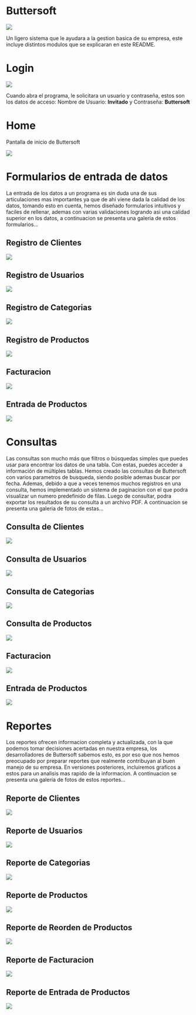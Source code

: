 # Buttersoft
<img src="https://github.com/ElianGarcia/ProyectoFinalAp2/blob/master/ProyectoFinalAp2/wwwroot/Resources/Background(Logo).png"></img>
<p>Un ligero sistema que le ayudara a la gestion basica de su empresa, este incluye distintos modulos que se explicaran en este README. </p>

# Login
<img src="https://github.com/ElianGarcia/ProyectoFinalAp2/blob/master/ProyectoFinalAp2/wwwroot/Resources/Login.png"></img>
<p>Cuando abra el programa, le solicitara un usuario y contraseña, estos son los datos de acceso: Nombre de Usuario: <strong>Invitado</strong> y Contraseña: <strong>Buttersoft</strong></p>

# Home
<p>Pantalla de inicio de Buttersoft</p>
<img src="https://github.com/ElianGarcia/ProyectoFinalAp2/blob/master/ProyectoFinalAp2/wwwroot/Resources/Home.png"></img>

# Formularios de entrada de datos
<p>La entrada de los datos a un programa es sin duda una de sus articulaciones mas importantes ya que de ahi viene dada la calidad de los datos, tomando esto en cuenta,
hemos diseñado formularios intuitivos y faciles de rellenar, ademas con varias validaciones logrando asi una calidad superior en los datos, a continuacion se presenta una galeria de estos formularios...</p>

  ## Registro de Clientes
  <img src="https://github.com/ElianGarcia/ProyectoFinalAp2/blob/master/ProyectoFinalAp2/wwwroot/Resources/Registro%20Clientes.png"></img>
  
  ## Registro de Usuarios
  <img src="https://github.com/ElianGarcia/ProyectoFinalAp2/blob/master/ProyectoFinalAp2/wwwroot/Resources/Registro%20Usuarios.png"></img>
  
  ## Registro de Categorias
  <img src="https://github.com/ElianGarcia/ProyectoFinalAp2/blob/master/ProyectoFinalAp2/wwwroot/Resources/Registro%20Categorias.png"></img>
  
  ## Registro de Productos
  <img src="https://github.com/ElianGarcia/ProyectoFinalAp2/blob/master/ProyectoFinalAp2/wwwroot/Resources/Registro%20Productos.png"></img>
  
  ## Facturacion
  <img src="https://github.com/ElianGarcia/ProyectoFinalAp2/blob/master/ProyectoFinalAp2/wwwroot/Resources/Registro%20Facturas.png"></img>
  
  ## Entrada de Productos
  <img src="https://github.com/ElianGarcia/ProyectoFinalAp2/blob/master/ProyectoFinalAp2/wwwroot/Resources/Registro%20Entrada%20Productos.png"></img>
  
# Consultas
<p>Las consultas son mucho más que filtros o búsquedas simples que puedes usar para encontrar los datos de una tabla. Con estas, puedes acceder a información de múltiples tablas. Hemos creado las consultas de Buttersoft con varios parametros de busqueda, siendo posible ademas buscar por fecha. Ademas, debido a que a veces tenemos muchos registros en una consulta, hemos implementado un sistema de paginacion con el que podra visualizar un numero predefinido de filas. Luego de consultar, podra exportar los resultados de su consulta a un archivo PDF. A continuacion se presenta una galeria de fotos de estas...</p>
  
  ## Consulta de Clientes
  <img src="https://github.com/ElianGarcia/ProyectoFinalAp2/blob/master/ProyectoFinalAp2/wwwroot/Resources/Consulta%20Clientes.png"></img>
  
  ## Consulta de Usuarios
  <img src="https://github.com/ElianGarcia/ProyectoFinalAp2/blob/master/ProyectoFinalAp2/wwwroot/Resources/Consulta%20Usuarios.png"></img>
  
  ## Consulta de Categorias
  <img src="https://github.com/ElianGarcia/ProyectoFinalAp2/blob/master/ProyectoFinalAp2/wwwroot/Resources/Consulta%20Categorias.png"></img>
  
  ## Consulta de Productos
  <img src="https://github.com/ElianGarcia/ProyectoFinalAp2/blob/master/ProyectoFinalAp2/wwwroot/Resources/Consulta%20Productos.png"></img>
  
  ## Facturacion
  <img src="https://github.com/ElianGarcia/ProyectoFinalAp2/blob/master/ProyectoFinalAp2/wwwroot/Resources/Consulta%20Facturas.png"></img>
  
  ## Entrada de Productos
  <img src="https://github.com/ElianGarcia/ProyectoFinalAp2/blob/master/ProyectoFinalAp2/wwwroot/Resources/Consulta%20Entrada%20Productos.png"></img>
  
# Reportes
<p>Los reportes ofrecen informacion completa y actualizada, con la que podemos tomar decisiones acertadas en nuestra empresa, los desarrolladores de Buttersoft sabemos esto, es por eso que nos hemos preocupado por preparar reportes que realmente contribuyan al buen manejo de su empresa. En versiones posteriores, incluiremos graficos a estos para un analisis mas rapido de la informacion. A continuacion se presenta una galeria de fotos de estos reportes...</p>

  ## Reporte de Clientes
  <img src="https://github.com/ElianGarcia/ProyectoFinalAp2/blob/master/ProyectoFinalAp2/wwwroot/Resources/Reporte%20Clientes.png"></img>
  
  ## Reporte de Usuarios
  <img src="https://github.com/ElianGarcia/ProyectoFinalAp2/blob/master/ProyectoFinalAp2/wwwroot/Resources/Reporte%20Usuarios.png"></img>
  
  ## Reporte de Categorias
  <img src="https://github.com/ElianGarcia/ProyectoFinalAp2/blob/master/ProyectoFinalAp2/wwwroot/Resources/Reporte%20Categorias.png"></img>
  
  ## Reporte de Productos
  <img src="https://github.com/ElianGarcia/ProyectoFinalAp2/blob/master/ProyectoFinalAp2/wwwroot/Resources/Reporte%20Productos.png"></img>
  
  ## Reporte de Reorden de Productos
  <img src="https://github.com/ElianGarcia/ProyectoFinalAp2/blob/master/ProyectoFinalAp2/wwwroot/Resources/Reporte%20Reorden.png"></img>
  
  ## Reporte de Facturacion
  <img src="https://github.com/ElianGarcia/ProyectoFinalAp2/blob/master/ProyectoFinalAp2/wwwroot/Resources/Reporte%20Facturas.png"></img>
  
  ## Reporte de Entrada de Productos
  <img src="https://github.com/ElianGarcia/ProyectoFinalAp2/blob/master/ProyectoFinalAp2/wwwroot/Resources/Reporte%20Entrada%20Productos.png"></img>
